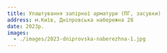 ```yaml
---
title: Улаштування запірної арматури (ПГ, засувки)
address: м.Київ, Дніпровська набережна 28
date: 2023р.
images:
  - ./images/2023-dniprovska-naberezhna-1.jpg
---
```


